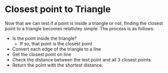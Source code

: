 # Closest point to Triangle

Now that we can test if a point is inside a triangle or not, finding the closest point to a triangle becomes relativley simple. The process is as follows:

* Is the point inside the triangle?
  * If so, that point is the closest point
* Convert each edge of the triangle to a line
* Get the closest point on line
* Check the distance between the test point and all 3 closest points
* Return the point with the shortest distance.  
